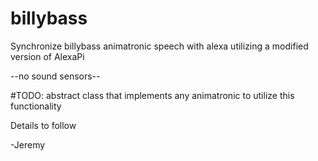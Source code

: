 # billybass
Synchronize billybass animatronic speech with alexa utilizing a modified version of AlexaPi 

--no sound sensors--

#TODO: abstract class that implements any animatronic to utilize this functionality

Details to follow

-Jeremy
